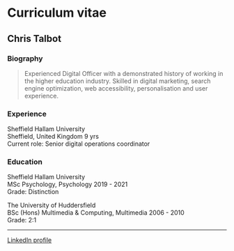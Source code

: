# Curriculum vitae
## Chris Talbot
### Biography 
>Experienced Digital Officer with a demonstrated history of working in the higher education industry. Skilled in digital marketing, search engine optimization, web accessibility, personalisation and user experience.

### Experience
Sheffield Hallam University  
Sheffield, United Kingdom 9 yrs  
Current role: Senior digital operations coordinator

### Education
Sheffield Hallam University  
MSc Psychology, Psychology 2019 - 2021  
Grade: Distinction

The University of Huddersfield  
BSc (Hons) Multimedia & Computing, Multimedia 2006 - 2010  
Grade: 2:1

---

[LinkedIn profile](https://www.linkedin.com/in/chris-talbot-b769722b/)
